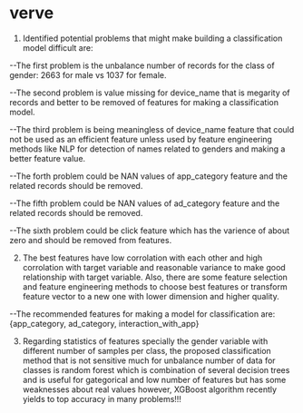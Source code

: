 # verve

1. Identified potential problems that might make building a classification model difficult are:

--The first problem is the unbalance number of records for the class of gender: 2663 for male vs 1037 for female.

--The second problem is value missing for device_name that is megarity of records and better to be removed of features for making a classification model.

--The third problem is being meaningless of device_name feature that could not be used as an efficient feature unless used by feature engineering methods 
  like NLP for detection of names related to genders and making a better feature value.

--The forth problem could be NAN values of app_category feature and the related records should be removed.

--The fifth problem could be NAN values of ad_category feature and the related records should be removed.

--The sixth problem could be click feature which has the varience of about zero and should be removed from features.
   



2. The best features have low corrolation with each other and high corrolation with target variable and reasonable variance to make good relationship with target variable. Also, there      are some feature selection and feature engineering methods to choose best features or transform feature vector to a new one with lower dimension and higher quality. 

--The recommended features for making a model for classification are: {app_category, ad_category, interaction_with_app}




3. Regarding statistics of features specially the gender variable with different number of samples per class, the proposed classification method that is not sensitive much for unbalance    number of data for classes is random forest which is combination of several decision trees and is useful for gategorical and low number of features but has some weaknesses about real    values however, XGBoost algorithm recently yields to top accuracy in many problems!!!

